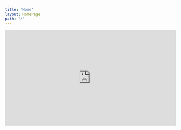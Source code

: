 ```yaml
---
title: 'Home'
layout: HomePage
path: '/'
---
```


<iframe width="560" height="315" src="https://www.youtube.com/embed/videoseries?list=PLp2GaPnw5O3NDR31aD0msR3f6soE9gVWk" frameborder="0" allowfullscreen></iframe>
